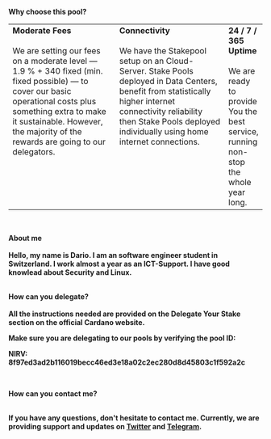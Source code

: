 <b>Why choose this pool?<b>
<table>
  <tr>
    <td style="width:276px; vertical-align:top;">
      <b>Moderate Fees</b><br><br>
We are setting our fees on a moderate level — 1.9 % + 340  fixed (min. fixed possible) — to cover our basic operational costs plus something extra to make it sustainable.         However, the majority of the rewards are going to our delegators. 
        </td>
        <td style="width:276px; vertical-align:top;">
          <b>Connectivity</b><br><br>
We have the Stakepool setup on an Cloud-Server. Stake Pools deployed in Data Centers, benefit from statistically higher internet connectivity reliability then Stake Pools deployed individually using home internet connections. 
        </td> 
        <td style="vertical-align:top;">
          <b>24 / 7 / 365 Uptime</b><br><br>
We are ready to provide You the best service, running non-stop the whole year long. 
    </td> 
  </tr>
</table>
<br>
  
  <b>About me</b><br><br>
  Hello, my name is Dario. I am an software engineer student in Switzerland. I work almost a year as an ICT-Support. I have good knowlead about Security and Linux. <br><br>
  
<b>How can you delegate?</b><br><br>
  All the instructions needed are provided on the Delegate Your Stake section on the official Cardano website.<br>

Make sure you are delegating to our pools by verifying the pool ID:<br>

NIRV: 8f97ed3ad2b116019becc46ed3e18a02c2ec280d8d45803c1f592a2c<br>

<br>

<b>How can you contact me?</b><br><br>

If you have any questions, don't hesitate to contact me. Currently, we are providing support and updates on <a href="https://twitter.com/NStakepool">Twitter</a> and <a href="https://t.me/NirvanaStakepool">Telegram</a>. 
